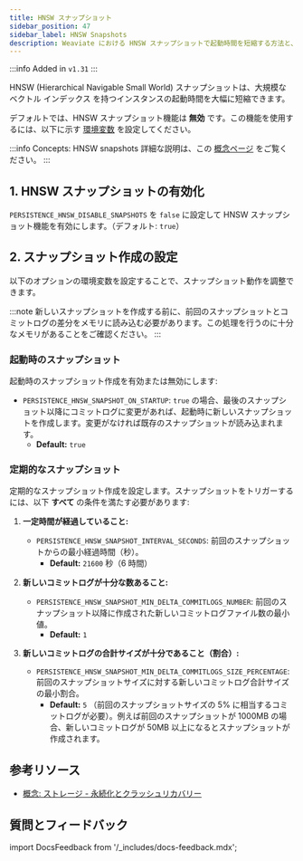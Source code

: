 ```yaml
---
title: HNSW スナップショット
sidebar_position: 47
sidebar_label: HNSW Snapshots
description: Weaviate における HNSW スナップショットで起動時間を短縮する方法と、その管理方法について学びます。
---
```


:::info Added in `v1.31`
:::

HNSW (Hierarchical Navigable Small World) スナップショットは、大規模な ベクトル インデックス を持つインスタンスの起動時間を大幅に短縮できます。

デフォルトでは、HNSW スナップショット機能は **無効** です。この機能を使用するには、以下に示す [環境変数](/deploy/configuration/env-vars/index.md) を設定してください。

:::info Concepts: HNSW snapshots
詳細な説明は、この [概念ページ](../concepts/storage.md#hnsw-snapshots) をご覧ください。
:::

## 1. HNSW スナップショットの有効化

`PERSISTENCE_HNSW_DISABLE_SNAPSHOTS` を `false` に設定して HNSW スナップショット機能を有効にします。（デフォルト: `true`）

## 2. スナップショット作成の設定

以下のオプションの環境変数を設定することで、スナップショット動作を調整できます。

:::note
新しいスナップショットを作成する前に、前回のスナップショットとコミットログの差分をメモリに読み込む必要があります。この処理を行うのに十分なメモリがあることをご確認ください。
:::

### 起動時のスナップショット

起動時のスナップショット作成を有効または無効にします:

- `PERSISTENCE_HNSW_SNAPSHOT_ON_STARTUP`: `true` の場合、最後のスナップショット以降にコミットログに変更があれば、起動時に新しいスナップショットを作成します。変更がなければ既存のスナップショットが読み込まれます。  
  - **Default:** `true`

### 定期的なスナップショット

定期的なスナップショット作成を設定します。スナップショットをトリガーするには、以下 **すべて** の条件を満たす必要があります:

1. **一定時間が経過していること:**

    - `PERSISTENCE_HNSW_SNAPSHOT_INTERVAL_SECONDS`: 前回のスナップショットからの最小経過時間（秒）。  
      - **Default:** `21600` 秒（6 時間）

2. **新しいコミットログが十分な数あること:**

    - `PERSISTENCE_HNSW_SNAPSHOT_MIN_DELTA_COMMITLOGS_NUMBER`: 前回のスナップショット以降に作成された新しいコミットログファイル数の最小値。  
      - **Default:** `1`

3. **新しいコミットログの合計サイズが十分であること（割合）:**  
    - `PERSISTENCE_HNSW_SNAPSHOT_MIN_DELTA_COMMITLOGS_SIZE_PERCENTAGE`: 前回のスナップショットサイズに対する新しいコミットログ合計サイズの最小割合。  
      - **Default:** `5` （前回のスナップショットサイズの 5% に相当するコミットログが必要）。例えば前回のスナップショットが 1000MB の場合、新しいコミットログが 50MB 以上になるとスナップショットが作成されます。

## 参考リソース

- [概念: ストレージ - 永続化とクラッシュリカバリー](../concepts/storage.md#persistence-and-crash-recovery)

## 質問とフィードバック

import DocsFeedback from '/\_includes/docs-feedback.mdx';

<DocsFeedback/>

